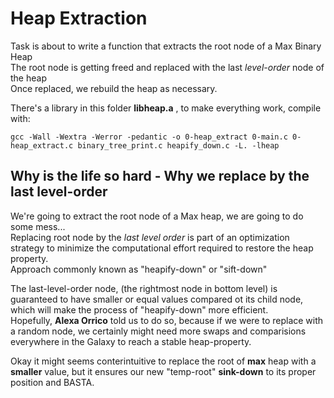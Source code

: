 # **Heap Extraction**

Task is about to write a function that extracts the root node of a Max Binary Heap <br>
The root node is getting freed and replaced with the last <i>level-order</i> node of the heap <br>
Once replaced, we rebuild the heap as necessary.

There's a library in this folder **libheap.a** , to make everything work, compile with:
```
gcc -Wall -Wextra -Werror -pedantic -o 0-heap_extract 0-main.c 0-heap_extract.c binary_tree_print.c heapify_down.c -L. -lheap
```


## **<strikethrough>Why is the life so hard - Why we replace by the last level-order</striketrhough>**

We're going to extract the root node of a Max heap, we are going to do some mess... <br>
Replacing root node by the <i>last level order</i> is part of an optimization strategy to minimize the computational effort required to restore the heap property. <br>
Approach commonly known as "heapify-down" or "sift-down"

The last-level-order node, (the rightmost node in bottom level) is guaranteed to have smaller or equal values compared ot its child node, which will make the process of "heapify-down" more efficient. <br>
Hopefully, **Alexa Orrico** told us to do so, because if we were to replace with a random node, we certainly might need more swaps and comparisions everywhere in the Galaxy to reach a stable heap-property.

Okay it might seems conterintuitive to replace the root of **max** heap with a **smaller** value, but it ensures our new "temp-root" **sink-down** to its proper position and BASTA.
